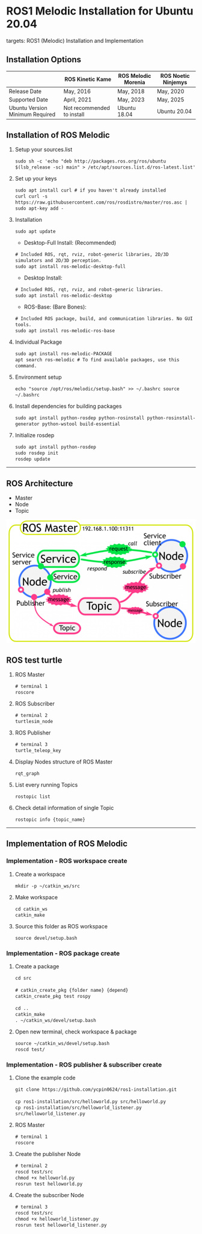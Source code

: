# ROS1 Melodic Installation for Ubuntu 20.04

targets: ROS1 (Melodic) Installation and Implementation

Installation Options
---
| | ROS Kinetic Kame | ROS Melodic Morenia | ROS Noetic Ninjemys |
| ---- | ---- | ---- | ---- |
| Release Date | May, 2016 | May, 2018 | May, 2020 |
| Supported Date | April, 2021 | May, 2023 | May, 2025 |
| Ubuntu Version Minimum Required | Not recommended to install | Ubuntu 18.04 | Ubuntu 20.04 |


Installation of ROS Melodic
---
1. Setup your sources.list
    ```bash=
    sudo sh -c 'echo "deb http://packages.ros.org/ros/ubuntu $(lsb_release -sc) main" > /etc/apt/sources.list.d/ros-latest.list'
    ```

2. Set up your keys
    ```bash=
    sudo apt install curl # if you haven't already installed 
    curl curl -s https://raw.githubusercontent.com/ros/rosdistro/master/ros.asc | sudo apt-key add -
    ```

3. Installation
    ```bash=
    sudo apt update
    ```

    - Desktop-Full Install: (Recommended)
    ```bash=
    # Included ROS, rqt, rviz, robot-generic libraries, 2D/3D simulators and 2D/3D perception.
    sudo apt install ros-melodic-desktop-full
    ```

    - Desktop Install:
    ```bash=
    # Included ROS, rqt, rviz, and robot-generic libraries.
    sudo apt install ros-melodic-desktop
    ```

    - ROS-Base: (Bare Bones):
    ```bash=
    # Included ROS package, build, and communication libraries. No GUI tools.
    sudo apt install ros-melodic-ros-base
    ```

4. Individual Package
    ```bash=
    sudo apt install ros-melodic-PACKAGE
    apt search ros-melodic # To find available packages, use this command.
    ```

5. Environment setup
    ```bash=
    echo "source /opt/ros/melodic/setup.bash" >> ~/.bashrc source ~/.bashrc
    ```

6. Install dependencies for building packages
    ```bash=
    sudo apt install python-rosdep python-rosinstall python-rosinstall-generator python-wstool build-essential
    ```

7. Initialize rosdep
    ```bash=
    sudo apt install python-rosdep
    sudo rosdep init
    rosdep update
    ```

---

ROS Architecture
---

- Master
- Node
- Topic

![](ROS_structure.png)

ROS test turtle
---

1. ROS Master
    ```bash=
    # terminal 1
    roscore 
    ```

2. ROS Subscriber
    ```bash=
    # terminal 2
    turtlesim_node 
    ```

3. ROS Publisher
    ```bash=
    # terminal 3
    turtle_teleop_key 
    ```

4. Display Nodes structure of ROS Master 
    ```bash=
    rqt_graph
    ```

5. List every running Topics
    ```bash=
    rostopic list
    ```

6. Check detail information of single Topic
    ```bash=
    rostopic info {topic_name}
    ```

---

Implementation of ROS Melodic
---

### Implementation - ROS workspace create

1. Create a workspace
    ```bash=
    mkdir -p ~/catkin_ws/src
    ```

2. Make workspace
    ```bash=
    cd catkin_ws
    catkin_make
    ```

3. Source this folder as ROS workspace
    ```bash=
    source devel/setup.bash
    ```

### Implementation - ROS package create

1. Create a package
    ```bash=
    cd src

    # catkin_create_pkg {folder name} {depend}
    catkin_create_pkg test rospy

    cd ..
    catkin_make
    . ~/catkin_ws/devel/setup.bash
    ```

2. Open new terminal, check workspace & package
    ```bash=
    source ~/catkin_ws/devel/setup.bash
    roscd test/
    ```

### Implementation - ROS publisher & subscriber create

1. Clone the example code
    ```bash=
    git clone https://github.com/ycpin0624/ros1-installation.git

    cp ros1-installation/src/helloworld.py src/helloworld.py
    cp ros1-installation/src/helloworld_listener.py src/helloworld_listener.py
    ```

2. ROS Master
    ```bash=
    # terminal 1
    roscore 
    ```

3. Create the publisher Node
    ```bash=
    # terminal 2
    roscd test/src
    chmod +x helloworld.py
    rosrun test helloworld.py
    ```

4. Create the subscriber Node
    ```bash=
    # terminal 3
    roscd test/src
    chmod +x helloworld_listener.py
    rosrun test helloworld_listener.py
    ```
